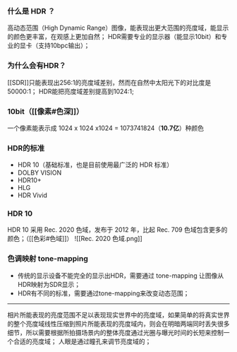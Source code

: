 ### 什么是 HDR ？
高动态范围（High Dynamic Range）图像，能表现出更大范围的亮度域，能显示的颜色更丰富，在观感上更加自然；
HDR需要专业的显示器（能显示10bit）和专业的显卡（支持10bpc输出）；

### 为什么会有HDR？
[[SDR]]只能表现出256:1的亮度域差别，然而在自然中太阳光下的对比度是50000:1；
HDR能把亮度域差别提高到1024:1;

### 10bit（[[像素#色深]]）
一个像素能表示成  1024 x 1024 x1024 = 1073741824（**10.7亿**）种颜色

### HDR的标准
- HDR 10（基础标准，也是目前使用最广泛的 HDR 标准）
- DOLBY VISION
- HDR10+
- HLG
- HDR Vivid

### HDR 10
HDR 10 采用 Rec. 2020 色域，发布于 2012 年，比起 Rec. 709 色域包含更多的颜色；（[[色彩#色域]]）
![[Rec. 2020 色域.png]]

### 色调映射 tone-mapping
- 传统的显示设备不能完全的显示出HDR，需要通过 tone-mapping 让图像从HDR映射为SDR显示；
- HDR有不同的标准，需要通过tone-mapping来改变动态范围；

***
相片所能表现的亮度范围不足以表现现实世界中的亮度域，如果简单的将真实世界的整个亮度域线性压缩到照片所能表现的亮度域内，则会在明暗两端同时丢失很多细节，所以需要根据所拍摄场景内的整体亮度通过光圈与曝光时间的长短来控制一个合适的亮度域；
人眼是通过瞳孔来调节亮度域的；